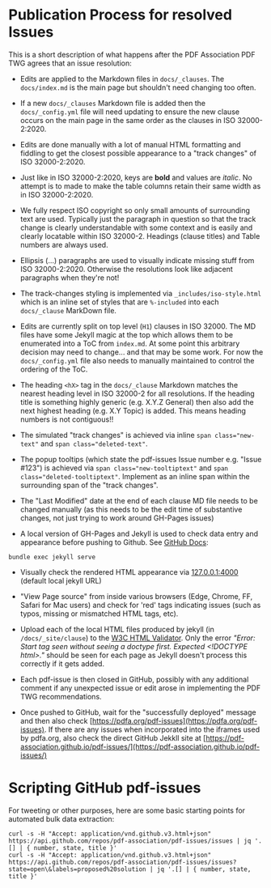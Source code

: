 # Publication Process for resolved Issues

This is a short description of what happens after the PDF Association PDF TWG agrees that an issue resolution:

* Edits are applied to the Markdown files in `docs/_clauses`. The `docs/index.md` is the main page but shouldn't need changing too often.

* If a new `docs/_clauses` Markdown file is added then the `docs/_config.yml` file will need updating to ensure the new clause occurs on the main page in the same order as the clauses in ISO 32000-2:2020.

* Edits are done manually with a lot of manual HTML formatting and fiddling to get the closest possible appearance to a "track changes" of ISO 32000-2:2020.

* Just like in ISO 32000-2:2020, keys are **bold** and values are _italic_. No attempt is to made to make the table columns retain their same width as in ISO 32000-2:2020.

* We fully respect ISO copyright so only small amounts of surrounding text are used. Typically just the paragraph in question so that the track change is clearly understandable with some context and is easily and clearly locatable within ISO 32000-2. Headings (clause titles) and Table numbers are always used.

* Ellipsis (...) paragraphs are used to visually indicate missing stuff from ISO 32000-2:2020. Otherwise the resolutions look like adjacent paragraphs when they're not!

* The track-changes styling is implemented via `_includes/iso-style.html` which is an inline set of styles that are `%-included` into each `docs/_clause` MarkDown file.

* Edits are currently split on top level (`H1`) clauses in ISO 32000. The MD files have some Jekyll magic at the top which allows them to be enumerated into a ToC from `index.md`. At some point this arbitrary decision may need to change... and that may be some work. For now the `docs/_config.yml` file also needs to manually maintained to control the ordering of the ToC.

* The heading `<hX>` tag in the `docs/_clause` Markdown matches the nearest heading level in ISO 32000-2 for all resolutions. If the heading title is something highly generic (e.g. X.Y.Z General) then also add the next highest heading (e.g. X.Y Topic) is added. This means heading numbers is not contiguous!!

* The simulated "track changes" is achieved via inline `span class="new-text"` and `span class="deleted-text"`.

* The popup tooltips (which state the pdf-issues Issue number e.g. "Issue #123") is achieved via `span class="new-tooltiptext"` and `span class="deleted-tooltiptext"`. Implement as an inline span within the surrounding span of the "track changes".

* The "Last Modified" date at the end of each clause MD file needs to be changed manually (as this needs to be the edit time of substantive changes, not just trying to work around GH-Pages issues)

* A local version of GH-Pages and Jekyll is used to check data entry and appearance before pushing to Github. See [GitHub Docs](https://docs.github.com/en/github/working-with-github-pages/testing-your-github-pages-site-locally-with-jekyll):

```bundle exec jekyll serve```

* Visually check the rendered HTML appearance via [127.0.0.1:4000](127.0.0.1:4000) (default local jekyll URL)

* "View Page source" from inside various browsers (Edge, Chrome, FF, Safari for Mac users) and check for 'red' tags indicating issues (such as typos, missing or mismatched HTML tags, etc).

* Upload each of the local HTML files produced by jekyll (in `/docs/_site/clause`) to the [W3C HTML Validator](https://validator.w3.org/nu/#file). Only the error *"Error: Start tag seen without seeing a doctype first. Expected &lt;!DOCTYPE html&gt;."* should be seen for each page as Jekyll doesn't process this correctly if it gets added.

* Each pdf-issue is then closed in GitHub, possibly with any additional comment if any unexpected issue or edit arose in implementing the PDF TWG recommendations.

* Once pushed to GitHub, wait for the "successfully deployed" message and then also check [https://pdfa.org/pdf-issues](https://pdfa.org/pdf-issues). If there are any issues when incorporated into the iframes used by pdfa.org, also check the direct GitHub Jekkll site at [https://pdf-association.github.io/pdf-issues/](https://pdf-association.github.io/pdf-issues/)

# Scripting GitHub pdf-issues

For tweeting or other purposes, here are some basic starting points for automated bulk data extraction:

```
curl -s -H "Accept: application/vnd.github.v3.html+json" https://api.github.com/repos/pdf-association/pdf-issues/issues | jq '.[] | { number, state, title }'
curl -s -H "Accept: application/vnd.github.v3.html+json" https://api.github.com/repos/pdf-association/pdf-issues/issues?state=open\&labels=proposed%20solution | jq '.[] | { number, state, title }'

```